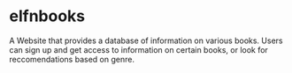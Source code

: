 # elfnbooks
A Website that provides a database of information on various books. Users can sign up and get access to information on certain books, or look for reccomendations based on genre.

